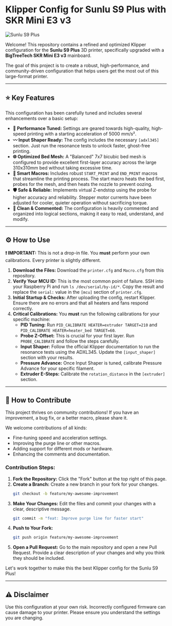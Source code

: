 # Klipper Config for Sunlu S9 Plus with SKR Mini E3 v3

![Sunlu S9 Plus](https://placehold.co/800x300/1e293b/ffffff?text=Sunlu%20S9%2B%20with%20Klipper)

Welcome! This repository contains a refined and optimized Klipper configuration for the **Sunlu S9 Plus** 3D printer, specifically upgraded with a **BigTreeTech SKR Mini E3 v3** mainboard.

The goal of this project is to create a robust, high-performance, and community-driven configuration that helps users get the most out of this large-format printer.

---

## ⭐ Key Features

This configuration has been carefully tuned and includes several enhancements over a basic setup:

* **🚀 Performance Tuned:** Settings are geared towards high-quality, high-speed printing with a starting acceleration of 5000 mm/s².
* **〰️ Input Shaper Ready:** The config includes the necessary `[adxl345]` section. Just run the resonance tests to unlock faster, ghost-free printing.
* **🌐 Optimized Bed Mesh:** A "Balanced" 7x7 bicubic bed mesh is configured to provide excellent first-layer accuracy across the large 310x310mm bed without taking excessive time.
* **🤖 Smart Macros:** Includes robust `START_PRINT` and `END_PRINT` macros that streamline the printing process. The start macro heats the bed first, probes for the mesh, and then heats the nozzle to prevent oozing.
* **🛡️ Safe & Reliable:** Implements virtual Z-endstop using the probe for higher accuracy and reliability. Stepper motor currents have been adjusted for cooler, quieter operation without sacrificing torque.
* **🧹 Clean & Commented:** The configuration is heavily commented and organized into logical sections, making it easy to read, understand, and modify.

---

## ⚙️ How to Use

**❗️ IMPORTANT:** This is not a drop-in file. You **must** perform your own calibrations. Every printer is slightly different.

1.  **Download the Files:** Download the `printer.cfg` and `Macro.cfg` from this repository.
2.  **Verify Your MCU ID:** This is the most common point of failure. SSH into your Raspberry Pi and run `ls /dev/serial/by-id/*`. Copy the result and replace the `serial:` value in the `[mcu]` section of `printer.cfg`.
3.  **Initial Startup & Checks:** After uploading the config, restart Klipper. Ensure there are no errors and that all heaters and fans respond correctly.
4.  **Critical Calibrations:** You **must** run the following calibrations for your specific machine:
    * **PID Tuning:** Run `PID_CALIBRATE HEATER=extruder TARGET=210` and `PID_CALIBRATE HEATER=heater_bed TARGET=60`.
    * **Probe Z-Offset:** This is crucial for your first layer. Run `PROBE_CALIBRATE` and follow the steps carefully.
    * **Input Shaper:** Follow the official Klipper documentation to run the resonance tests using the ADXL345. Update the `[input_shaper]` section with your results.
    * **Pressure Advance:** Once Input Shaper is tuned, calibrate Pressure Advance for your specific filament.
    * **Extruder E-Steps:** Calibrate the `rotation_distance` in the `[extruder]` section.

---

## 🤝 How to Contribute

This project thrives on community contributions! If you have an improvement, a bug fix, or a better macro, please share it.

We welcome contributions of all kinds:
* Fine-tuning speed and acceleration settings.
* Improving the purge line or other macros.
* Adding support for different mods or hardware.
* Enhancing the comments and documentation.

### Contribution Steps:

1.  **Fork the Repository:** Click the "Fork" button at the top right of this page.
2.  **Create a Branch:** Create a new branch in your fork for your changes.
    ```bash
    git checkout -b feature/my-awesome-improvement
    ```
3.  **Make Your Changes:** Edit the files and commit your changes with a clear, descriptive message.
    ```bash
    git commit -m "feat: Improve purge line for faster start"
    ```
4.  **Push to Your Fork:**
    ```bash
    git push origin feature/my-awesome-improvement
    ```
5.  **Open a Pull Request:** Go to the main repository and open a new Pull Request. Provide a clear description of your changes and why you think they should be included.

Let's work together to make this the best Klipper config for the Sunlu S9 Plus!

---

## ⚠️ Disclaimer

Use this configuration at your own risk. Incorrectly configured firmware can cause damage to your printer. Please ensure you understand the settings you are changing.
